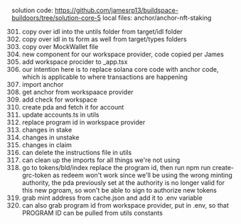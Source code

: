 solution code: https://github.com/jamesrp13/buildspace-buildoors/tree/solution-core-5
local files: anchor/anchor-nft-staking

301. copy over idl into the untils folder from target/idl folder
302. copy over idl in ts form as well from target/types folders
303. copy over MockWallet file
304. new component for our workspace provider, code copied per James
305. add workspace procider to _app.tsx
306. our intention here is to replace solana core code with anchor code, which is applicable to where transactions are happening
307. import anchor
308. get anchor from workspaace provider
309. add check for workspace
310. create pda and fetch it for account
311. update accounts.ts in utils
312. replace program id in workspace provider
313. changes in stake
314. changes in unstake
315. changes in claim
316. can delete the instructions file in utils
317. can clean up the imports for all things we're not using
318. go to tokens/bld/index replace the program id, then run npm run create-grc-token as redeem won't work since we'll be using the wrong minting authority, the pda previously set at the authority is no longer valid for this new pgroam, so won't be able to sign to authorize new tokens
319. grab mint address from cache.json and add it to .env variable 
320. can also grab program id from workspace provider, put in .env, so that PROGRAM ID can be pulled from utils constants 